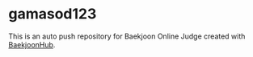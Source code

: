 # gamasod123
This is an auto push repository for Baekjoon Online Judge created with [BaekjoonHub](https://github.com/BaekjoonHub/BaekjoonHub).
